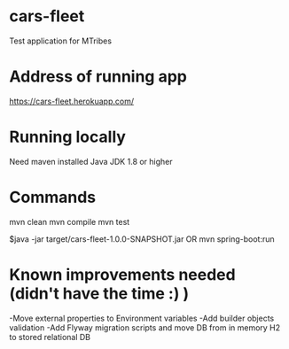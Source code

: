 # cars-fleet
Test application for MTribes

# Address of running app
https://cars-fleet.herokuapp.com/

# Running locally
Need maven installed
Java JDK 1.8 or higher

# Commands
mvn clean
mvn compile
mvn test

$java -jar target/cars-fleet-1.0.0-SNAPSHOT.jar
OR
mvn spring-boot:run

# Known improvements needed (didn't have the time :) )
-Move external properties to Environment variables
-Add builder objects validation
-Add Flyway migration scripts and move DB from in memory H2 to stored relational DB
